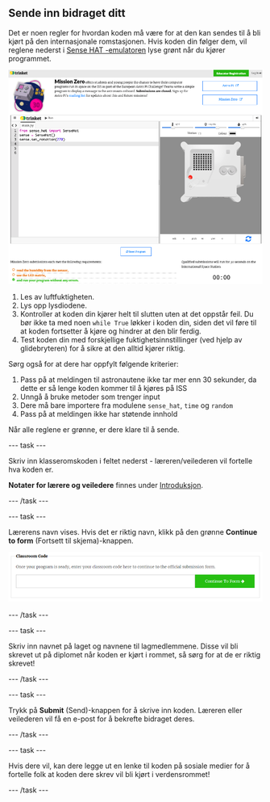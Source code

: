 ## Sende inn bidraget ditt

Det er noen regler for hvordan koden må være for at den kan sendes til å bli kjørt på den internasjonale romstasjonen. Hvis koden din følger dem, vil reglene nederst i [Sense HAT -emulatoren](https://trinket.io/mission-zero) lyse grønt når du kjører programmet.

![Et skjermbilde av Mission Zero Trinket -sidene som viser innsendingsknappen og kriteriekontrollene til venstre. De to øverste ("les luftfuktighet" og "bruker lysdiodene") er i oransje tekst, den nederste ("kjører uten feil") er grønn ](images/validation.png)

1. Les av luftfuktigheten.
1. Lys opp lysdiodene.
1. Kontroller at koden din kjører helt til slutten uten at det oppstår feil. Du bør ikke ta med noen `while True` løkker i koden din, siden det vil føre til at koden fortsetter å kjøre og hindrer at den blir ferdig.
1. Test koden din med forskjellige fuktighetsinnstillinger (ved hjelp av glidebryteren) for å sikre at den alltid kjører riktig.

Sørg også for at dere har oppfylt følgende kriterier:

1. Pass på at meldingen til astronautene ikke tar mer enn 30 sekunder, da dette er så lenge koden kommer til å kjøres på ISS
1. Unngå å bruke metoder som trenger input
1. Dere må bare importere fra modulene `sense_hat`, `time` og `random`
1. Pass på at meldingen ikke har støtende innhold

Når alle reglene er grønne, er dere klare til å sende.

--- task ---

Skriv inn klasseromskoden i feltet nederst - læreren/veilederen vil fortelle hva koden er.

**Notater for lærere og veiledere** finnes under [Introduksjon](https://projects.raspberrypi.org/no-NO/projects/astro-pi-mission-zero/1).

--- /task ---

--- task ---

Lærerens navn vises. Hvis det er riktig navn, klikk på den grønne **Continue to form** (Fortsett til skjema)-knappen.

![Fortsett til skjemaet](images/continue-to-form.png)

--- /task ---

--- task ---

Skriv inn navnet på laget og navnene til lagmedlemmene. Disse vil bli skrevet ut på diplomet når koden er kjørt i rommet, så sørg for at de er riktig skrevet!

--- /task ---

--- task ---

Trykk på **Submit** (Send)-knappen for å skrive inn koden. Læreren eller veilederen vil få en e-post for å bekrefte bidraget deres.

--- /task ---

--- task ---

Hvis dere vil, kan dere legge ut en lenke til koden på sosiale medier for å fortelle folk at koden dere skrev vil bli kjørt i verdensrommet!

--- /task ---
